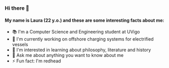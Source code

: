 ### Hi there 👋 
#### My name is Laura (22 y.o.) and these are some interesting facts about me:

- 📚 I'm a Computer Science and Engineering student at UVigo
- 🔭 I'm currently working on offshore charging systems for electrified vessels
- 🌱 I'm interested in learning about philosophy, literature and history
- 💬 Ask me about anything you want to know about me
- ⚡ Fun fact: I'm redhead


